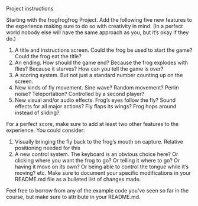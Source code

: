 Project instructions

Starting with the frogfrogfrog Project. Add the following five new features to the experience making sure to do so with creativity in mind. (In a perfect world nobody else will have the same approach as you, but it’s okay if they do.)

1. A title and instructions screen. Could the frog be used to start the game? Could the frog eat the title?
2. An ending. How should the game end? Because the frog explodes with flies? Because it starves? How can you tell the game is over?
3. A scoring system. But not just a standard number counting up on the screen.
4. New kinds of fly movement. Sine wave? Random movement? Perlin noise? Teleportation? Controlled by a second player?
5. New visual and/or audio effects. Frog’s eyes follow the fly? Sound effects for all major actions? Fly flaps its wings? Frog hops around instead of sliding?


For a perfect score, make sure to add at least two other features to the experience. You could consider:

1. Visually bringing the fly back to the frog’s mouth on capture. Relative positioning needed for this
2. A new control system. The keyboard is an obvious choice here? Or clicking where you want the frog to go? Or telling it where to go? Or having it move on its own? Or being able to control the tongue while it’s moving?
etc.
Make sure to document your specific modifications in your README.md file as a bulleted list of changes made.

Feel free to borrow from any of the example code you’ve seen so far in the course, but make sure to attribute in your README.md.